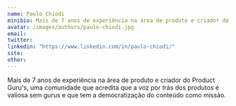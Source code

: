 ```yaml
---
name: Paulo Chiodi
minibio: Mais de 7 anos de experiência na área de produto e criador do Product Guru's, uma comunidade que acredita que a voz por trás dos produtos é valiosa sem gurus e que tem a democratização do conteúdo como missão.
avatar: /images/authors/paulo-chiodi.jpg
email:
twitter:
linkedin: "https://www.linkedin.com/in/paulo-chiodi/"
site:
other:
---
```


Mais de 7 anos de experiência na área de produto e criador do Product Guru's, uma comunidade que acredita que a voz por trás dos produtos é valiosa sem gurus e que tem a democratização do conteúdo como missão.
